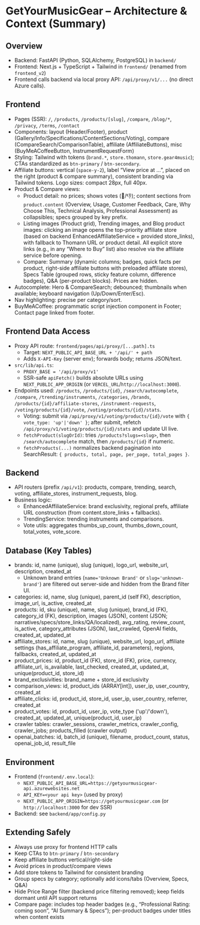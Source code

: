 GetYourMusicGear – Architecture & Context (Summary)
==================================================

Overview
--------

- Backend: FastAPI (Python, SQLAlchemy, PostgreSQL) in `backend/`
- Frontend: Next.js + TypeScript + Tailwind in `frontend/` (renamed from `frontend_v2`)
- Frontend calls backend via local proxy API: `/api/proxy/v1/...` (no direct Azure calls).

Frontend
--------

- Pages (SSR): `/`, `/products`, `/products/[slug]`, `/compare`, `/blog/*`, `/privacy`, `/terms`, `/contact`
- Components: layout (Header/Footer), product (Gallery/Info/Specifications/ContentSections/Voting), compare (CompareSearch/ComparisonTable), affiliate (AffiliateButtons), misc (BuyMeACoffeeButton, InstrumentRequestForm)
- Styling: Tailwind with tokens (`brand.*`, `store.thomann`, `store.gear4music`); CTAs standardized as `btn-primary` / `btn-secondary`.
- Affiliate buttons: vertical (`space-y-2`), label “View price at …”, placed on the right (product & compare summary), consistent branding via Tailwind tokens. Logo sizes: compact 28px, full 40px.
- Product & Compare views:
  - Product detail: no prices; shows votes (🤘/👎); content sections from `product.content` (Overview, Usage, Customer Feedback, Care, Why Choose This, Technical Analysis, Professional Assessment) as collapsibles; specs grouped by key prefix.
  - Listing images (Product grid), Trending images, and Blog product images: clicking an image opens the top-priority affiliate store (based on backend EnhancedAffiliateService + provided store_links), with fallback to Thomann URL or product detail. All explicit store links (e.g., in any “Where to Buy” list) also resolve via the affiliate service before opening.
  - Compare: Summary (dynamic columns; badges, quick facts per product, right-side affiliate buttons with preloaded affiliate stores), Specs Table (grouped rows, sticky feature column, difference badges), Q&A (per-product blocks). Prices are hidden.
- Autocomplete: Hero & CompareSearch; debounced; thumbnails when available; keyboard navigation (Up/Down/Enter/Esc).
- Nav highlighting: precise per category/sort.
- BuyMeACoffee: programmatic script injection component in Footer; Contact page linked from footer.

Frontend Data Access
-------------------

- Proxy API route: `frontend/pages/api/proxy/[...path].ts`
  - Target: `NEXT_PUBLIC_API_BASE_URL + '/api/' + path`
  - Adds `X-API-Key` (server env); forwards body; returns JSON/text.
- `src/lib/api.ts`:
  - `PROXY_BASE = '/api/proxy/v1'`
  - SSR-safe `apiFetch()` builds absolute URLs using `NEXT_PUBLIC_APP_ORIGIN` (or `VERCEL_URL`/`http://localhost:3000`).
- Endpoints used: `/products`, `/products/{id}`, `/search/autocomplete`, `/compare`, `/trending/instruments`, `/categories`, `/brands`, `/products/{id}/affiliate-stores`, `/instrument-requests`, `/voting/products/{id}/vote`, `/voting/products/{id}/stats`.
  - Voting: submit via `/api/proxy/v1/voting/products/{id}/vote` with `{ vote_type: 'up'|'down' }`; after submit, refetch `/api/proxy/v1/voting/products/{id}/stats` and update UI live.
  - `fetchProduct(slugOrId)`: tries `/products?slugs=<slug>`, then `/search/autocomplete` match, then `/products/{id}` if numeric.
  - `fetchProducts(...)` normalizes backend pagination into SearchResult: `{ products, total, page, per_page, total_pages }`.

Backend
-------

- API routers (prefix `/api/v1`): products, compare, trending, search, voting, affiliate_stores, instrument_requests, blog.
- Business logic:
  - EnhancedAffiliateService: brand exclusivity, regional prefs, affiliate URL construction (from content.store_links + fallbacks).
  - TrendingService: trending instruments and comparisons.
  - Vote utils: aggregates thumbs_up_count, thumbs_down_count, total_votes, vote_score.

Database (Key Tables)
---------------------

- brands: id, name (unique), slug (unique), logo_url, website_url, description, created_at
  - Unknown brand entries (`name='Unknown Brand'` or `slug='unknown-brand'`) are filtered out server-side and hidden from the Brand filter UI.
- categories: id, name, slug (unique), parent_id (self FK), description, image_url, is_active, created_at
- products: id, sku (unique), name, slug (unique), brand_id (FK), category_id (FK), description, images (JSON), content (JSON; narratives/specs/store_links/QA/localized), avg_rating, review_count, is_active, category_attributes (JSON), last_crawled, OpenAI fields, created_at, updated_at
- affiliate_stores: id, name, slug (unique), website_url, logo_url, affiliate settings (has_affiliate_program, affiliate_id, parameters), regions, fallbacks, created_at, updated_at
- product_prices: id, product_id (FK), store_id (FK), price, currency, affiliate_url, is_available, last_checked, created_at, updated_at, unique(product_id, store_id)
- brand_exclusivities: brand_name + store_id exclusivity
- comparison_views: id, product_ids (ARRAY[int]), user_ip, user_country, created_at
- affiliate_clicks: id, product_id, store_id, user_ip, user_country, referrer, created_at
- product_votes: id, product_id, user_ip, vote_type ('up'/'down'), created_at, updated_at, unique(product_id, user_ip)
- crawler tables: crawler_sessions, crawler_metrics, crawler_config, crawler_jobs; products_filled (crawler output)
- openai_batches: id, batch_id (unique), filename, product_count, status, openai_job_id, result_file

Environment
-----------

- Frontend (`frontend/.env.local`):
  - `NEXT_PUBLIC_API_BASE_URL=https://getyourmusicgear-api.azurewebsites.net`
  - `API_KEY=<your api key>` (used by proxy)
  - `NEXT_PUBLIC_APP_ORIGIN=https://getyourmusicgear.com` (or `http://localhost:3000` for dev SSR)
- Backend: see `backend/app/config.py`

Extending Safely
----------------

- Always use proxy for frontend HTTP calls
- Keep CTAs to `btn-primary` / `btn-secondary`
- Keep affiliate buttons vertical/right-side
- Avoid prices in product/compare views
- Add store tokens to Tailwind for consistent branding
- Group specs by category; optionally add icons/tabs (Overview, Specs, Q&A)
 - Hide Price Range filter (backend price filtering removed); keep fields dormant until API support returns
 - Compare page: includes top header badges (e.g., “Professional Rating: coming soon”, “AI Summary & Specs”); per-product badges under titles when content exists
